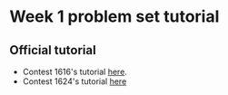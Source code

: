 # Week 1 problem set tutorial

## Official tutorial
- Contest 1616's tutorial [here](https://codeforces.com/blog/entry/98501).
- Contest 1624's tutorial [here](https://codeforces.com/blog/entry/98942)